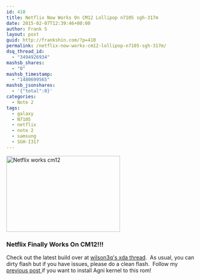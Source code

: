 ```yaml
---
id: 410
title: Netflix Now Works On CM12 Lollipop n7105 sgh-317m
date: 2015-02-07T12:39:46+00:00
author: Frank S
layout: post
guid: http://frankshin.com/?p=410
permalink: /netflix-now-works-cm12-lollipop-n7105-sgh-317m/
dsq_thread_id:
  - "3494926934"
mashsb_shares:
  - "0"
mashsb_timestamp:
  - "1480699565"
mashsb_jsonshares:
  - '{"total":0}'
categories:
  - Note 2
tags:
  - galaxy
  - N7105
  - netflix
  - note 2
  - samsung
  - SGH-I317
---
```

<a href="http://frankshin.com/wp-content/uploads/2015/02/1netflix.jpg"><img class=" size-medium wp-image-412 aligncenter" src="http://frankshin.com/wp-content/uploads/2015/02/1netflix-300x200.jpg" alt="Netflix works cm12" width="300" height="200" /></a>
<h3>Netflix Finally Works On CM12!!!</h3>
Check out the latest build over at <a href="http://forum.xda-developers.com/galaxy-note-2/development-n7105/rom-unofficial-build-linaro-t2997775">wilson3q's xda thread</a>.  As usual, you can dirty flash but if you have issues, please do a clean flash.  Follow my <a href="http://frankshin.com/tired-ditto-note-34-try-lollipop-aosp-rom/">previous post </a>if you want to install Agni kernel to this rom!